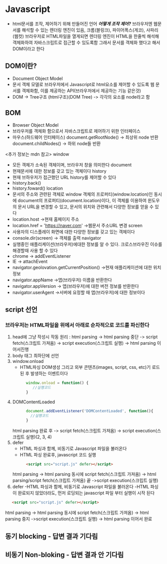 # Javascript
- html문서를 조작, 제어하기 위해 만들어진 언어 
***어떻게 조작 제어?***
브라우저엔 웹문서를 해석할 수 있는 렌더링 엔진이 있음,
크롬(블링크), 파이어폭스(게코), 사파리(웹컷)
브라우저로 HTML파일을 열게되면 렌더링 엔진이
HTML을 한줄씩 해석해 객체화하여 자바스크립트로 접근할 수 있도록함
그래서 문서를 객체화 했다고 해서 DOM이라고 한다

## DOM이란?
- Document Object Model
- 문서 객체 모델로 브라우저에서 Javascript로 html요소를 제어할 수 있도록 웹 문서를 객체화함, 이를 제공하는 API(브라우저에서 제공하는 기능 같은것)
- DOM -> Tree구조 (html구조)(DOM Tree) -> 각각의 요소를 node라고 함

## BOM
- Browser Object Model
- 브라우저를 객체화 함으로서 자바스크립트로 제어하기 위한 인터페이스
- 마우스(하드웨어 인터페이스)
document.getRootNode() -> 최상위 node 반환
document.childNodes() -> 하위 node들 반환

<추가 정보는 mdn 참고>
window
- 모든 객체가 소속된 객체이며, 브라우저 창을 의미한다
document
- 현재문서에 대한 정보를 갖고 있는 객체이다
history
- 현재 브하우저가 접근했던 URL history를 제어할 수 있다
- history.back()
- history.foward()
location
- 문서의 주소와 관련된 객체로 window 객체의 프로퍼티(window.location)인 동시에 document의 프로퍼티(document.location)이다, 이 객체를 이용하여 윈도우의 문서 URL을 변경할 수 있고, 문서의 위치와 관련해서 다양한 정보를 얻을 수 있다
- location.host ->현재 홈페이지 주소
- location.href = 'https://naver.com' ->웹문서 주소URL 변경
screen
-  사용자의 디스플레이 화면에 대한 다양한 정보를 갖고 있는 객체이다
- console.dir(screen) -> 객체를 출력
navigator
- 실행중인 애플리케이션(브라우저)에대한 정보를 알 수 있다. 크로스브라우진 이슈를 해경할때 사용 할 수 있다
- chrome -> addEventListener
- IE  -> attachEvent
- navigator.geolovation.getCurrentPosition() ->현재 애플리케이션에 대한 위치정보
- navigator.appName ->앱(브라우저) 이름을 반환한다
- navigator.appVersion -> 앱(브라우저)에 대한 버전 정보를 반환한다
- navigator.userAgent ->서버에 요정할 때 앱(브라우저)에 대한 정보이다

## script 선언
### 브라우저는 HTML파일을 위에서 아래로 순차적으로 코드를 파신한다
1. <script></script> head에 그냥 작성시 작동 원리 :
    html parsing -> html parsing 중단 -> script fetch(스크립트 가져옴) -> script execution(스크립트 실행) -> html parsing 이어서진행
2. body 태그 최하단에 <script></script> 선언
3. window.onload
   - HTML파싱 DOM생성 그리고 외부 콘텐츠(images, script, css, etc)기 로드된 후 발생하는 이벤트이다
   ```javascript
         window.onload = function() {
            //실행코드
         }
   ```
4. DOMContentLoaded
    ```javascript
          document.addEventListener('DOMContentLoaded', function(){
            //실행코드
          }
   ```
    html parsing 완료 후 -> script fetch(스크립트 가져옴) -> script execution(스크립트 실행)(2, 3, 4)
5. defer
   - HTML 파싱과 함께, 비동기로 Javascript 파일을 불러온다
   - HTML 파싱 완료후, javascript 코드 실행
   ```html
         <script src="script.js" defer></script>
   ```
   html parsing -> html  parsing 동시에 script fetch(스크립트 가져옴) -> html parsing/script fetch(스크립트 가져옴) 끝 ->script execution(스크립트 실행)
6. defer
  -HTML 파싱과 함께, 비동기로 Javascript 파일을 불러온다
  -HTML 파싱이 완료되지 않았더라도, 먼저 로딩되는 javascript 파일 부터 실행이 시작 된다
  ```html
     <script src="script.js" defer></script>
   ```
   html parsing -> html  parsing 동시에 script fetch(스크립트 가져옴) -> html parsing 중지 ->script execution(스크립트 실행) -> html parsing 이어서 완료

## 동기 blocking - 답변 결과 기다림
## 비동기 Non-bloking - 답변 결과 안 기다림
